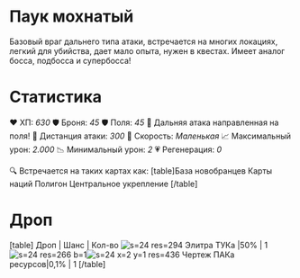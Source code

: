 # Паук мохнатый
Базовый враг дальнего типа атаки, встречается на многих локациях, легкий для убийства, дает мало опыта, нужен в квестах. Имеет аналог босса, подбосса и супербосса!
# Cтатистика
❤ ХП: *630*
🛡 Броня: *45*
🛡 Поля: *45*
🔫 Дальняя атака направленная на поля!
🎯 Дистанция атаки: *300*
🏃 Скорость: *Маленькая*
📈 Максимальный урон: *2.000*
📉 Минимальный урон: *2*
💗 Регенерация: *0*

🔍 Встречается на таких картах как:
[table]База новобранцев
Карты наций
Полигон
Центральное укрепление
[/table]
# Дроп
[table] Дроп | Шанс | Кол-во
![s=24 res=294]() Элитра ТУКа |50% | 1
![s=24 res=266 b=1]()![s=24 x=2 y=1 res=436]() Чертеж ПАКа ресурсов|0,1% | 1
[/table]